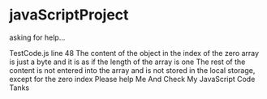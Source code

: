# javaScriptProject
 asking for help...
 
TestCode.js line 48
The content of the object in the index of the zero array is just a byte and it is as if the length of the array is one
The rest of the content is not entered into the array and is not stored in the local storage, except for the zero index
Please help Me And Check My JavaScript Code
Tanks
